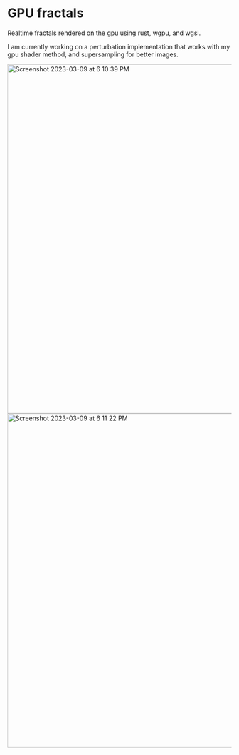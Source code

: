 # GPU fractals

Realtime fractals rendered on the gpu using rust, wgpu, and wgsl.

I am currently working on a perturbation implementation that works with my gpu shader method, and supersampling for better images.



<img width="783" alt="Screenshot 2023-03-09 at 6 10 39 PM" src="https://user-images.githubusercontent.com/43052612/224511981-5e241ffb-b44b-4cc0-b1fd-b4e1f0e4bfc6.png">

<img width="749" alt="Screenshot 2023-03-09 at 6 11 22 PM" src="https://user-images.githubusercontent.com/43052612/224511979-4a1ae3d4-9b65-4dad-b70a-de83ac91979b.png">
